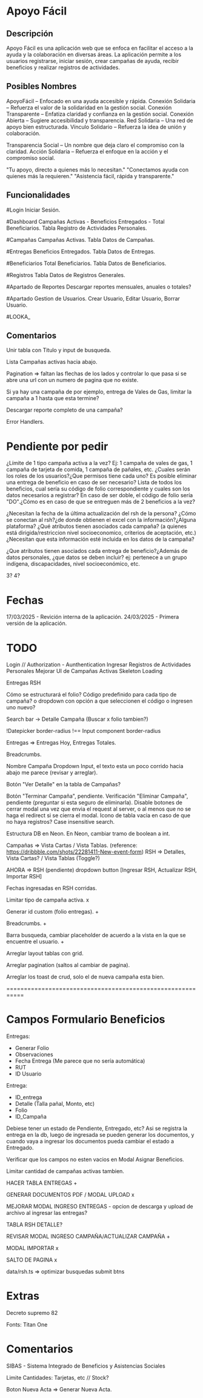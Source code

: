 # Apoyo Fácil

## Descripción

Apoyo Fácil es una aplicación web que se enfoca en facilitar el acceso a la ayuda y la colaboración en diversas áreas. La aplicación permite a los usuarios registrarse, iniciar sesión, crear campañas de ayuda, recibir beneficios y realizar registros de actividades.

## Posibles Nombres

ApoyoFácil – Enfocado en una ayuda accesible y rápida.
Conexión Solidaria – Refuerza el valor de la solidaridad en la gestión social.
Conexión Transparente – Enfatiza claridad y confianza en la gestión social.
Conexión Abierta – Sugiere accesibilidad y transparencia.
Red Solidaria – Una red de apoyo bien estructurada.
Vínculo Solidario – Refuerza la idea de unión y colaboración.

Transparencia Social – Un nombre que deja claro el compromiso con la claridad.
Acción Solidaria – Refuerza el enfoque en la acción y el compromiso social.

"Tu apoyo, directo a quienes más lo necesitan."
"Conectamos ayuda con quienes más la requieren."
"Asistencia fácil, rápida y transparente."

## Funcionalidades

#Login
Iniciar Sesión.

#Dashboard
Campañas Activas - Beneficios Entregados - Total Beneficiarios.
Tabla Registro de Actividades Personales.

#Campañas
Campañas Activas.
Tabla Datos de Campañas.

#Entregas
Beneficios Entregados.
Tabla Datos de Entregas.

#Beneficiarios
Total Beneficiarios.
Tabla Datos de Beneficiarios.

#Registros
Tabla Datos de Registros Generales.

#Apartado de Reportes
Descargar reportes mensuales, anuales o totales?

#Apartado Gestion de Usuarios.
Crear Usuario, Editar Usuario, Borrar Usuario.

#LOOKA\_

## Comentarios

Unir tabla con Titulo y input de busqueda.

Lista Campañas activas hacia abajo.

Pagination => faltan las flechas de los lados y controlar lo que pasa si se abre una url con un numero de pagina que no existe.

Si ya hay una campaña de por ejemplo, entrega de Vales de Gas, limitar la campaña a 1 hasta que esta termine?

Descargar reporte completo de una campaña?

Error Handlers.

# Pendiente por pedir

¿Límite de 1 tipo campaña activa a la vez? Ej: 1 campaña de vales de gas, 1 campaña de tarjeta de comida, 1 campaña de pañales, etc.
¿Cuales serán los roles de los usuarios?¿Que permisos tiene cada uno?
Es posible eliminar una entrega de beneficio en caso de ser necesario?
Lista de todos los beneficios, cual sería su código de folio correspondiente y cuales son los datos necesarios a registrar?
En caso de ser doble, el código de folio sería "DO".¿Cómo es en caso de que se entreguen más de 2 beneficios a la vez?

¿Necesitan la fecha de la última actualización del rsh de la persona?
¿Cómo se conectan al rsh?¿de donde obtienen el excel con la información?¿Alguna plataforma?
¿Qué atributos tienen asociados cada campaña? (a quienes está dirigida/restriccion nivel socioeconomico, criterios de aceptación, etc.) ¿Necesitan que esta información esté incluida en los datos de la campaña?

¿Que atributos tienen asociados cada entrega de beneficio?¿Además de datos personales, ¿que datos se deben incluir? ej: pertenece a un grupo indígena, discapacidades, nivel socioeconómico, etc.

3?
4?

# Fechas

17/03/2025 - Revición interna de la aplicación.
24/03/2025 - Primera versión de la aplicación.

# TODO

Login // Authorization - Aunthentication
Ingresar Registros de Actividades Personales
Mejorar UI de Campañas Activas
Skeleton Loading

Entregas
RSH

Cómo se estructurará el folio? Código predefinido para cada tipo de campaña? o dropdown con opción a que seleccionen el código o ingresen uno nuevo?

Search bar -> Detalle Campaña (Buscar x folio tambien?)

!Datepicker border-radius !== Input component border-radius

Entregas => Entregas Hoy, Entregas Totales.

Breadcrumbs.

Nombre Campaña Dropdown Input, el texto esta un poco corrido hacia abajo me parece (revisar y arreglar).

Botón "Ver Detalle" en la tabla de Campañas?

Botón "Terminar Campaña", pendiente.
Verificación "Eliminar Campaña", pendiente (preguntar si esta seguro de eliminarla).
Disable botones de cerrar modal una vez que envia el request al server, o al menos que no se haga el redirect si se cierra el modal.
Icono de tabla vacia en caso de que no haya registros?
Case insensitive search.

Estructura DB en Neon.
En Neon, cambiar tramo de boolean a int.

Campañas => Vista Cartas / Vista Tablas. (reference: https://dribbble.com/shots/22281411-New-event-form)
RSH => Detalles, Vista Cartas? / Vista Tablas (Toggle?)

AHORA => RSH (pendiente) dropdown button [Ingresar RSH, Actualizar RSH, Importar RSH]

Fechas ingresadas en RSH corridas.

Limitar tipo de campaña activa. x

Generar id custom (folio entregas). +

Breadcrumbs. +

Barra busqueda, cambiar placeholder de acuerdo a la vista en la que se encuentre el usuario. +

Arreglar layout tablas con grid.

Arreglar pagination (saltos al cambiar de pagina).

Arreglar los toast de crud, solo el de nueva campaña esta bien.

===========================================================

# Campos Formulario Beneficios

Entregas:

- Generar Folio
- Observaciones
- Fecha Entrega (Me parece que no sería automática)
- RUT
- ID Usuario

Entrega:

- ID_entrega
- Detalle (Talla pañal, Monto, etc)
- Folio
- ID_Campaña

Debiese tener un estado de Pendiente, Entregado, etc?
Asi se registra la entrega en la db, luego de ingresada se pueden generar los documentos, y cuando vaya a ingresar los documentos pueda cambiar el estado a Entregado.

Verificar que los campos no esten vacios en Modal Asignar Beneficios.

Limitar cantidad de campañas activas tambien.

HACER TABLA ENTREGAS +

GENERAR DOCUMENTOS PDF / MODAL UPLOAD x

MEJORAR MODAL INGRESO ENTREGAS - opcion de descarga y upload de archivo al ingresar las entregas?

TABLA RSH DETALLE?

REVISAR MODAL INGRESO CAMPAÑA/ACTUALIZAR CAMPAÑA +

MODAL IMPORTAR x

SALTO DE PAGINA x

data/rsh.ts => optimizar busquedas
submit btns

# Extras

Decreto supremo 82

Fonts:
Titan One

# Comentarios

SIBAS - Sistema Integrado de Beneficios y Asistencias Sociales

Limite Cantidades: Tarjetas, etc // Stock?

Boton Nueva Acta => Generar Nueva Acta.
